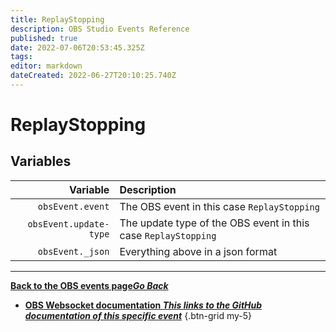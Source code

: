 ```yaml
---
title: ReplayStopping
description: OBS Studio Events Reference
published: true
date: 2022-07-06T20:53:45.325Z
tags:
editor: markdown
dateCreated: 2022-06-27T20:10:25.740Z
---
```


# ReplayStopping

## Variables

| Variable | Description |
|---------:|:------------|
| `obsEvent.event` | The OBS event in this case `ReplayStopping`
| `obsEvent.update-type` | The update type of the OBS event in this case `ReplayStopping`
| `obsEvent._json` | Everything above in a json format

---

 [<i class="mdi mdi-chevron-left"></i>**Back to the OBS events page*Go Back***](/en/Broadcasters/OBS/Events)
- [<i class="mdi mdi-github"></i> **OBS Websocket documentation *This links to the GitHub documentation of this specific event***](https://github.com/obsproject/obs-websocket/blob/4.x-current/docs/generated/protocol.md#replaystopping)
{.btn-grid my-5}
